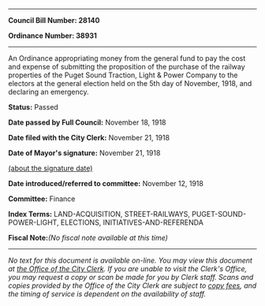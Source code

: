 

********

**Council Bill Number: 28140**
   
**Ordinance Number: 38931**
********

 An Ordinance appropriating money from the general fund to pay the cost and expense of submitting the proposition of the purchase of the railway properties of the Puget Sound Traction, Light & Power Company to the electors at the general election held on the 5th day of November, 1918, and declaring an emergency.

**Status:** Passed
   
**Date passed by Full Council:** November 18, 1918
   
**Date filed with the City Clerk:** November 21, 1918
   
**Date of Mayor's signature:** November 21, 1918
   
[(about the signature date)](/~public/approvaldate.htm)
   
   
   
**Date introduced/referred to committee:** November 12, 1918
   
**Committee:** Finance
   
   
**Index Terms:** LAND-ACQUISITION, STREET-RAILWAYS, PUGET-SOUND-POWER-LIGHT, ELECTIONS, INITIATIVES-AND-REFERENDA

**Fiscal Note:**_(No fiscal note available at this time)_
********

_No text for this document is available on-line. You may view this document at [the Office of the City Clerk](http://www.seattle.gov/leg/clerk/contactUs.htm). If you are unable to visit the Clerk's Office, you may request a copy or scan be made for you by Clerk staff. Scans and copies provided by the Office of the City Clerk are subject to [copy fees](http://clerk.seattle.gov/~public/clerkfees.htm), and the timing of service is dependent on the availability of staff._


